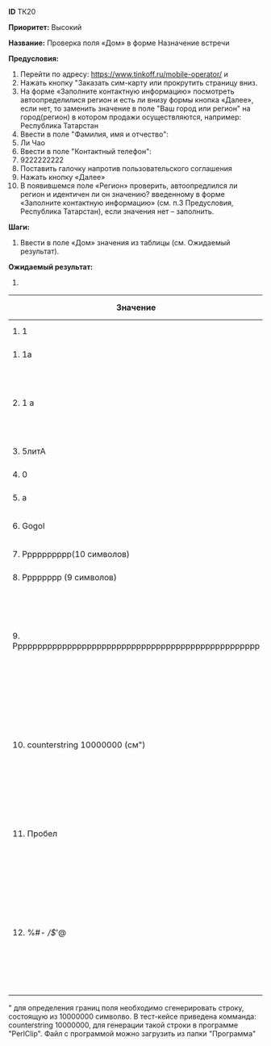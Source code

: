 **ID**		ТК20

**Приоритет:**	Высокий

**Название:** 	Проверка поля «Дом» в форме Назначение встречи

**Предусловия:**

1.	Перейти по адресу: https://www.tinkoff.ru/mobile-operator/ и 
2.	Нажать кнопку "Заказать сим-карту или прокрутить страницу вниз.
3.	На форме «Заполните контактную информацию» посмотреть автоопределилися регион и есть ли внизу формы кнопка «Далее», если нет, то заменить значение в поле "Ваш город или регион" на город(регион) в котором продажи осуществляются, например: Республика Татарстан
4.	Ввести в поле "Фамилия, имя и отчество": 
5.	Ли Чао
6.	Ввести в поле "Контактный телефон": 
7.	9222222222
8.	Поставить галочку напротив пользовательского соглашения 
9.	Нажать кнопку «Далее»
10.	В появившемся поле «Регион» проверить, автоопредлился ли регион и идентичен ли он значению? введенному в форме «Заполните контактную информацию» (см. п.3 Предусловия, Республика Татарстан), если значения нет – заполнить.

**Шаги:**

1.	Ввести в поле «Дом» значения из таблицы (см. Ожидаемый результат).

**Ожидаемый результат:**


1.	

|    Значение                                              |    Ожидаемый результат                                                                                                             |
|----------------------------------------------------------|------------------------------------------------------------------------------------------------------------------------------------|
|    1. 1                                                     |    Ввод корректен                                                                                                                  |
|    1. 1а                                                    |    Ввод корректен                                                                                                                  |
|   2. 1 а                                                   |    Ввод не корректен, сообщение: Номер может состоять   из цифр и русских букв                                                     |
|   3. 5литА                                                 |    Ввод корректен                                                                                                                  |
|   4. 0                                                     |    Ввод корректен                                                                                                                  |
|   5. а                                                     |    Ввод корректен                                                                                                                  |
|   6. Gogol                                                 |    Результат: Пщпщд. Ввод корректен,                                                                                               |
|   7. Рррррррррр(10 символов)                               |    Ввод корректен                                                                                                                  |
|   8. Рррррррр (9 символов)                                 |    Ввод корректен                                                                                                                  |
|    9. Рррррррррррррррррррррррррррррррррррррррррррррррррр    |    Ввод не корректен, система выведет сообщение:   Максимальное количество символов – 10   Строка не обрезалась                    |
|   10. counterstring 10000000   (см")                              |    Ввод не корректен, система выведет сообщение:   Максимальное количество символов – 10   Строка не обрезалась                    |
|   11. Пробел                                                |    Ввод не корректен, система выведет сообщение:   Укажите номер дома                                                              |
|    12. %#*- /$*'@                                            |    Система позволит ввести символы. Ввод не корректен,   система выведет сообщение: Номер может состоять из цифр и русских букв    |



" для определения границ поля необходимо сгенерировать строку, состоящую из 10000000 символво. В тест-кейсе приведена комманда: counterstring 10000000, для генерации такой строки в программе "PerlClip". Файл с программой можно загрузить из папки "Программа"
